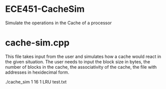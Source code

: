 # ECE451-CacheSim
Simulate the operations in the Cache of a processor

# cache-sim.cpp
This file takes input from the user and simulates how a cache would react in the given
situation. The user needs to input the block size in bytes, the number of blocks in the
cache, the associativity of the cache, the file with addresses in hexidecimal form.

./cache_sim 1 16 1 LRU test.txt

